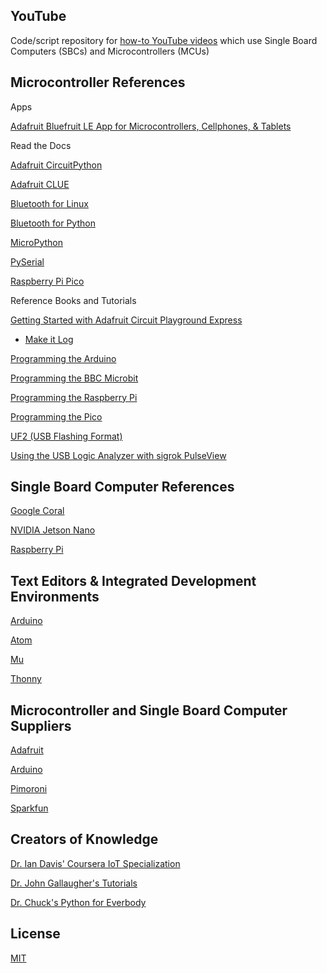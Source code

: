 ## YouTube

Code/script repository for [how-to YouTube videos](https://www.youtube.com/channel/UCDuWq2wFqeVII1KC7grySRg) which use Single Board Computers (SBCs) and Microcontrollers (MCUs)

## Microcontroller References

Apps

  [Adafruit Bluefruit LE App for Microcontrollers, Cellphones, & Tablets](https://learn.adafruit.com/bluefruit-le-connect)

Read the Docs

  [Adafruit CircuitPython](https://docs.circuitpython.org/en/latest/docs/index.html)
  
  [Adafruit CLUE](https://docs.circuitpython.org/projects/clue/en/latest/)
  
  [Bluetooth for Linux](http://www.bluez.org)
  
  [Bluetooth for Python](https://pybluez.readthedocs.io/en/latest/index.html)
  
  [MicroPython](https://docs.micropython.org/en/latest/)

  [PySerial](https://pyserial.readthedocs.io/en/latest/)
  
  [Raspberry Pi Pico](https://www.raspberrypi.com/documentation/microcontrollers/raspberry-pi-pico.html)
  
Reference Books and Tutorials

  [Getting Started with Adafruit Circuit Playground Express](https://www.adafruit.com/product/3944)
  
  - [Make it Log](https://learn.adafruit.com/make-it-data-log-spreadsheet-circuit-playground/overview)
  
  [Programming the Arduino](https://www.adafruit.com/product/1019)
  
  [Programming the BBC Microbit](http://simonmonk.org/prog-mb/)
  
  [Programming the Raspberry Pi](http://simonmonk.org/programming-raspberry-pi-ed2/)
  
  [Programming the Pico](https://www.adafruit.com/product/5320)
  
  [UF2 (USB Flashing Format)](https://github.com/microsoft/uf2)
  
  [Using the USB Logic Analyzer with sigrok PulseView](https://learn.sparkfun.com/tutorials/using-the-usb-logic-analyzer-with-sigrok-pulseview)

## Single Board Computer References

[Google Coral](https://coral.ai)

[NVIDIA Jetson Nano](https://developer.nvidia.com/embedded/jetson-nano-developer-kit)

[Raspberry Pi](https://www.raspberrypi.org)

## Text Editors & Integrated Development Environments

[Arduino](https://www.arduino.cc/en/software)

[Atom](https://atom.io)

[Mu](https://codewith.mu)

[Thonny](https://thonny.org)

## Microcontroller and Single Board Computer Suppliers

[Adafruit](https://www.adafruit.com)

[Arduino](https://www.arduino.cc)

[Pimoroni](https://shop.pimoroni.com)

[Sparkfun](https://sparkfun.com)

## Creators of Knowledge

[Dr. Ian Davis' Coursera IoT Specialization](https://www.coursera.org/specializations/iot)

[Dr. John Gallaugher's Tutorials](https://gallaugher.com)

[Dr. Chuck's Python for Everbody](https://www.py4e.com)

## License
[MIT](https://choosealicense.com/licenses/mit/)
